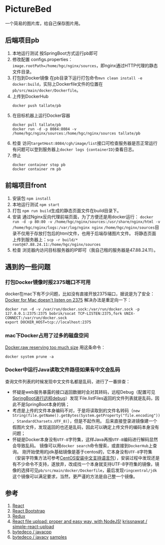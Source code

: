 # PictureBed
一个简易的图片库，给自己保存图片用。
[](http://47.88.24.11/pb.png)

## 后端项目pb
1. 本地运行测试
按SpringBoot方式运行pb即可
1. 修改配置
configs.properties：`image.rootPath=/home/hgc/nginx/sources`，即nginx通过HTTP代理的静态文件目录。
1. 打包到Docker镜像
在pb目录下运行打包命令`mvn clean install -e docker:build`，实际上Dockerfile文件的位置在`pb/src/main/docker/Dockerfile`。
1. 上传到DockerHub
    ```
    docker push tallate/pb
    ```
1. 在目标机器上运行Docker容器
    ```
    docker pull tallate/pb
    docker run -d -p 8084:8084 -v /home/hgc/nginx/sources:/home/hgc/nginx/sources tallate/pb
    ```
1. 检查
访问`targetHost:8084/cgh/image/list`接口可检查服务器是否正常运行
有问题可以登到服务器上`docker logs {containerID}`查看日志。
1. 停止
    ```
    docker container stop pb
    docker container rm pb
    ```

## 前端项目front
1. 安装包
`npm install`
1. 本地运行测试
`npm start`
1. 打包
`npm run build`生成的静态页面文件在build目录下。
1. 安装
通过Nginx反向代理前端页面，为了方便还是用docker运行：
`docker run -d -p 80:80 -v /home/hgc/nginx/sources:/usr/share/nginx/html -v /home/hgc/nginx/logs:/var/log/nginx nginx`
`/home/hgc/nginx/sources`目录不仅用于存放打包后的html文件，也用于后端存储图片文件。
将静态页面上传到服务器上：`scp -r build/* root@47.88.24.11:/home/hgc/nginx/sources`
1. 检查
浏览器内访问目标服务器的IP即可（我自己租的服务器是47.88.24.11）。


## 遇到的一些问题
### 打包Docker镜像时报2375端口不可用
docker在mac下有不少问题，比如没有直接开放2375端口，据说是为了安全：
[Docker for Mac doesn't listen on 2375](https://github.com/docker/for-mac/issues/770)
解决办法是重定向一下：
```
docker run -d -v /var/run/docker.sock:/var/run/docker.sock -p 127.0.0.1:2375:2375 bobrik/socat TCP-LISTEN:2375,fork UNIX-CONNECT:/var/run/docker.sock
export DOCKER_HOST=tcp://localhost:2375
```
### mac下Docker占用了过多的磁盘空间
[Docker.raw reserving too much size](https://github.com/docker/for-mac/issues/2297)
用这条命令：
```
docker system prune -a
```
### Docker中运行Java读取文件路径如果有中文会乱码
查询文件列表的时候发现中文文件名都是乱码，进行了一番排查：
* 怀疑是web服务暴露的接口返回数据时会对其转码，远程Debug（配置可见[SpringBoot进行远程debug](https://blog.csdn.net/weixin_42740530/article/details/89524509)）发现`File.listFiles返回的文件列表就是乱码，因此不是SpringBoot本身的锅；
* 考虑是上传的文件本身编码不对，于是将读取到的文件名转码（`new String(file.getName().getBytes(System.getProperty("file.encoding")), StandardCharsets.UTF_8)`），但是不起作用。
后来直接登录进镜像建一个假图片文件，发现返回的也还是乱码，因此可以确定上传文件的编码本身没有问题；
* 怀疑是Docker本身没有`UTF-8`字符集，这样Java再按`UTF-8`编码进行解码显然会导致乱码。
镜像可以用`docker search`命令搜索，或直接到`DockerHub`上查询。
刚开始使用的jdk基础镜像是基于centos的，它本身没有`UTF-8`字符集（安装字符集方法可参考[CentOS安装中文支持语言包](https://www.cnblogs.com/wr2020/p/11985835.html)），安装过程中发现还是有不少命令不支持，遂放弃，改成找一个本身就支持UTF-8字符集的镜像，镜像的选择可见`pb/src/main/docker/Dockerfile`，最后发现`ringcentral/jdk`这个镜像可以满足要求，当然，更严谨的方法是自己整一个镜像。



## 参考
1. [React](https://reactjs.org/)
1. [React Bootstrap](https://react-bootstrap.github.io/)
1. [Redux](https://redux.js.org/)
1. [React file upload: proper and easy way, with NodeJS!](https://programmingwithmosh.com/javascript/react-file-upload-proper-server-side-nodejs-easy/)
[krissnawat / simple-react-upload](https://github.com/krissnawat/simple-react-upload)
1. [bytedeco / javacpp](https://github.com/bytedeco/javacpp)
1. [bytedeco / javacv](https://github.com/bytedeco/javacv)
[samples](https://github.com/bytedeco/javacv/tree/master/samples/)
